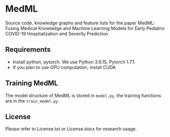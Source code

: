 # MedML
Source code, knowledge graphs and feature lists for the paper MedML: Fusing Medical Knowledge and Machine Learning Models for Early Pediatric COVID-19 Hospitalization and Severity Prediction

## Requirements

* Install python, pytorch. We use Python 3.6.15, Pytorch 1.7.1.
* If you plan to use GPU computation, install CUDA

## Training MedML

The model structure of MedML is stored in ```model.py```, the training functions are in the ```train_medml.py```. 

## License
Please refer to License.txt or License.docx for research usage.

